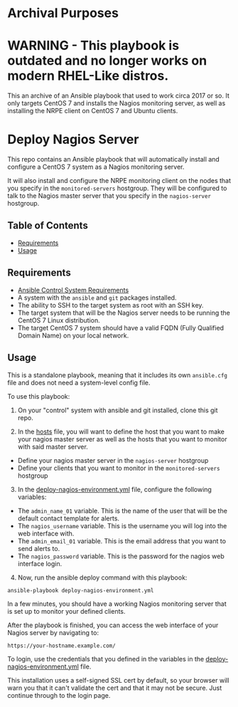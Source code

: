 # Archival Purposes

# WARNING - This playbook is outdated and no longer works on modern RHEL-Like distros.

This an archive of an Ansible playbook that used to work circa 2017 or so. It only targets CentOS 7 and installs the Nagios monitoring server, as well as installing the NRPE client on CentOS 7 and Ubuntu clients.

# Deploy Nagios Server

This repo contains an Ansible playbook that will automatically install and configure a CentOS 7 system as a Nagios monitoring server.

It will also install and configure the NRPE monitoring client on the nodes that you specify in the `monitored-servers` hostgroup. They will be configured to talk to the Nagios master server that you specify in the `nagios-server` hostgroup.

## Table of Contents
  * [Requirements](#requirements)
  * [Usage](#usage)

<a name="requirements"></a>
## Requirements

  * [Ansible Control System Requirements](https://docs.ansible.com/ansible/latest/intro_installation.html#control-machine-requirements)
  * A system with the `ansible` and `git` packages installed.
  * The ability to SSH to the target system as root with an SSH key.
  * The target system that will be the Nagios server needs to be running the CentOS 7 Linux distribution.
  * The target CentOS 7 system should have a valid FQDN (Fully Qualified Domain Name) on your local network.

<a name="usage"></a>
## Usage

This is a standalone playbook, meaning that it includes its own `ansible.cfg` file and does not need a system-level config file.

To use this playbook:

1. On your "control" system with ansible and git installed, clone this git repo.
  
2. In the [hosts](hosts) file, you will want to define the host that you want to make your nagios master server as well as the hosts that you want to monitor with said master server.
  * Define your nagios master server in the `nagios-server` hostgroup
  * Define your clients that you want to monitor in the `monitored-servers` hostgroup
  
3. In the [deploy-nagios-environment.yml](deploy-nagios-environment.yml) file, configure the following variables:
  * The `admin_name_01` variable. This is the name of the user that will be the default contact template for alerts.
  * The `nagios_username` variable. This is the username you will log into the web interface with.
  * The `admin_email_01` variable. This is the email address that you want to send alerts to.
  * The `nagios_password` variable. This is the password for the nagios web interface login.

4. Now, run the ansible deploy command with this playbook:

```
ansible-playbook deploy-nagios-environment.yml
```

In a few minutes, you should have a working Nagios monitoring server that is set up to monitor your defined clients.

After the playbook is finished, you can access the web interface of your Nagios server by navigating to:

`https://your-hostname.example.com/`

To login, use the credentials that you defined in the variables in the [deploy-nagios-environment.yml](deploy-nagios-environment.yml) file.

This installation uses a self-signed SSL cert by default, so your browser will warn you that it can't validate the cert and that it may not be secure. Just continue through to the login page.